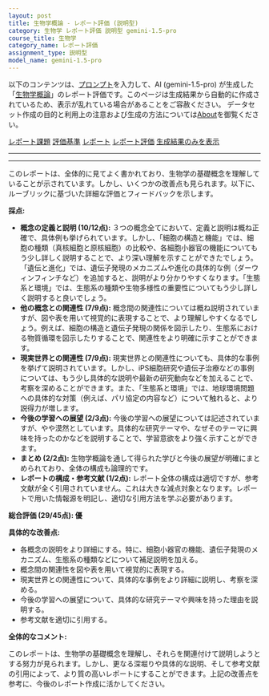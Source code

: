 ```yaml
---
layout: post
title: 生物学概論 - レポート評価 (説明型)
category: 生物学 レポート評価 説明型 gemini-1.5-pro
course_title: 生物学
category_name: レポート評価
assignment_type: 説明型
model_name: gemini-1.5-pro
---
```


以下のコンテンツは、[プロンプト](http://127.0.0.1:8000/generated/生物学/gemini-1.5-pro/prompt_レポート評価-説明型.md)を入力して、AI (gemini-1.5-pro) が生成した「[生物学概論](/contents/生物学/)」のレポート評価です。このページは生成結果から自動的に作成されているため、表示が乱れている場合があることをご容赦ください。
データセット作成の目的と利用上の注意および生成の方法については[About](/About)を御覧ください。

[レポート課題](../レポート課題-説明型)
[評価基準](../評価基準-説明型)
[レポート](../レポート-説明型)
[レポート評価](../レポート評価-説明型)
[生成結果のみを表示](http://127.0.0.1:8000/generated/生物学/gemini-1.5-pro/レポート評価-説明型.md)
  

***
***
  
このレポートは、全体的に見てよく書かれており、生物学の基礎概念を理解していることが示されています。しかし、いくつかの改善点も見られます。以下に、ルーブリックに基づいた詳細な評価とフィードバックを示します。

**採点:**

* **概念の定義と説明 (10/12点):** ３つの概念全てにおいて、定義と説明は概ね正確で、具体例も挙げられています。しかし、「細胞の構造と機能」では、細胞の種類（真核細胞と原核細胞）の比較や、各細胞小器官の機能についてもう少し詳しく説明することで、より深い理解を示すことができたでしょう。「遺伝と進化」では、遺伝子発現のメカニズムや進化の具体的な例（ダーウィンフィンチなど）を追加すると、説明がより分かりやすくなります。「生態系と環境」では、生態系の種類や生物多様性の重要性についてもう少し詳しく説明すると良いでしょう。
* **他の概念との関連性 (7/9点):** 概念間の関連性については概ね説明されていますが、図や表を用いて視覚的に表現することで、より理解しやすくなるでしょう。例えば、細胞の構造と遺伝子発現の関係を図示したり、生態系における物質循環を図示したりすることで、関連性をより明確に示すことができます。
* **現実世界との関連性 (7/9点):** 現実世界との関連性についても、具体的な事例を挙げて説明されています。しかし、iPS細胞研究や遺伝子治療などの事例については、もう少し具体的な説明や最新の研究動向などを加えることで、考察を深めることができます。また、「生態系と環境」では、地球環境問題への具体的な対策（例えば、パリ協定の内容など）について触れると、より説得力が増します。
* **今後の学習への展望 (2/3点):** 今後の学習への展望については記述されていますが、やや漠然としています。具体的な研究テーマや、なぜそのテーマに興味を持ったのかなどを説明することで、学習意欲をより強く示すことができます。
* **まとめ (2/2点):**  生物学概論を通して得られた学びと今後の展望が明確にまとめられており、全体の構成も論理的です。
* **レポートの構成・参考文献 (1/2点):** レポート全体の構成は適切ですが、参考文献が全く引用されていません。これは大きな減点対象となります。レポートで用いた情報源を明記し、適切な引用方法を学ぶ必要があります。

**総合評価 (29/45点): 優**

**具体的な改善点:**

* 各概念の説明をより詳細にする。特に、細胞小器官の機能、遺伝子発現のメカニズム、生態系の種類などについて補足説明を加える。
* 概念間の関連性を図や表を用いて視覚的に表現する。
* 現実世界との関連性について、具体的な事例をより詳細に説明し、考察を深める。
* 今後の学習への展望について、具体的な研究テーマや興味を持った理由を説明する。
* 参考文献を適切に引用する。

**全体的なコメント:**

このレポートは、生物学の基礎概念を理解し、それらを関連付けて説明しようとする努力が見られます。しかし、更なる深堀りや具体的な説明、そして参考文献の引用によって、より質の高いレポートにすることができます。上記の改善点を参考に、今後のレポート作成に活かしてください。
